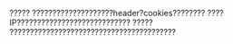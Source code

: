 ?????
        ????????????????????header?cookies????????
        ????IP????????????????????????????
?????
        ?????????????????????????????????????????